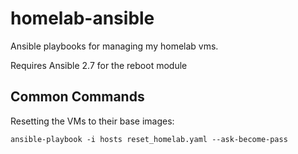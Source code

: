 # homelab-ansible
Ansible playbooks for managing my homelab vms.

Requires Ansible 2.7 for the reboot module

## Common Commands

Resetting the VMs to their base images:

```
ansible-playbook -i hosts reset_homelab.yaml --ask-become-pass
```
